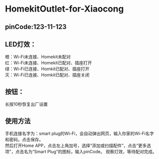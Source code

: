 # HomekitOutlet-for-Xiaocong
## pinCode:123-11-123
## LED灯效：
橙：Wi-Fi未连接、Homekit未配对    
红：Wi-Fi未连接、Homekit已配对、插座打开  
绿：Wi-Fi已连接、Homkit已配对、插座打开  
灭：Wi-Fi已连接、Homkit已配对、插座关闭  

## 按钮：
长按10秒恢复出厂设置  

## 使用方法
手机连接名字为：smart plug的Wi-Fi，会自动弹出网页，输入你家的Wi-Fi名字和密码，点击保存。  
然后打开Home APP，点击左上角加号，选择“添加或扫描配件”，点击“更多选项”，点击名为“Smart Plug”的图标，输入pinCode。
观察灯效，等待配对完成。

